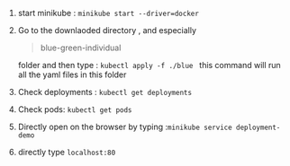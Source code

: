 
1) start minikube : ````minikube start --driver=docker````

2) Go to the downlaoded directory , and especially <blockquote>blue-green-individual</blockquote> folder and then type : ``kubectl apply -f ./blue `` this command will run all the yaml files in this folder

3) Check deployments : ``kubectl get deployments``

4) Check pods: ``kubectl get pods`` 

5) Directly open on the browser by typing :``minikube service deployment-demo``

6) directly type ``localhost:80``


